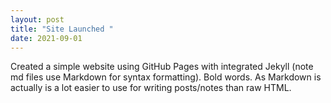 ```yaml
---
layout: post
title: "Site Launched "
date: 2021-09-01
---
```


Created a simple website using GitHub Pages with integrated Jekyll (note md files use Markdown for syntax formatting). Bold words. As Markdown is actually is a lot easier to use for writing posts/notes than raw HTML.
